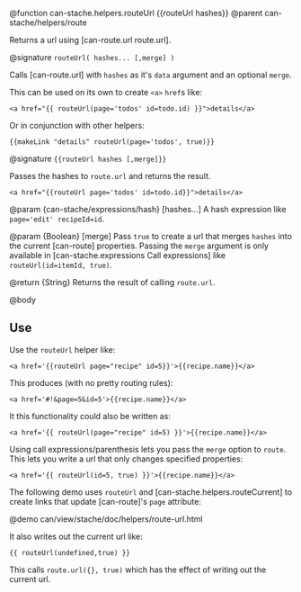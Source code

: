 @function can-stache.helpers.routeUrl {{routeUrl hashes}}
@parent can-stache/helpers/route

Returns a url using [can-route.url route.url].

@signature `routeUrl( hashes... [,merge] )`

Calls [can-route.url] with  `hashes` as it's `data` argument and an
optional `merge`.

This can be used on its own to create `<a>` `href`s like:

```
<a href="{{ routeUrl(page='todos' id=todo.id) }}">details</a>
```

Or in conjunction with other helpers:

```
{{makeLink "details" routeUrl(page='todos', true)}}
```

@signature `{{routeUrl hashes [,merge]}}`

Passes the hashes to `route.url` and returns the result.

```
<a href="{{routeUrl page='todos' id=todo.id}}">details</a>
```

@param {can-stache/expressions/hash} [hashes...] A hash expression like `page='edit' recipeId=id`.

@param {Boolean} [merge] Pass `true` to create a url that merges `hashes` into the
current [can-route] properties.  Passing the `merge` argument is only available
in [can-stache.expressions Call expressions] like `routeUrl(id=itemId, true)`.

@return {String} Returns the result of calling `route.url`.

@body

## Use

Use the `routeUrl` helper like:

```
<a href='{{routeUrl page="recipe" id=5}}'>{{recipe.name}}</a>
```

This produces (with no pretty routing rules):

```
<a href='#!&page=5&id=5'>{{recipe.name}}</a>
```

It this functionality could also be written as:

```
<a href='{{ routeUrl(page="recipe" id=5) }}'>{{recipe.name}}</a>
```

Using call expressions/parenthesis lets you pass the `merge` option to `route`.  This
lets you write a url that only changes specified properties:

```
<a href='{{ routeUrl(id=5, true) }}'>{{recipe.name}}</a>
```




The following demo uses `routeUrl` and [can-stache.helpers.routeCurrent] to
create links that update [can-route]'s `page` attribute:

@demo can/view/stache/doc/helpers/route-url.html

It also writes out the current url like:

```
{{ routeUrl(undefined,true) }}
```

This calls `route.url({}, true)` which has the effect of writing out
the current url.
